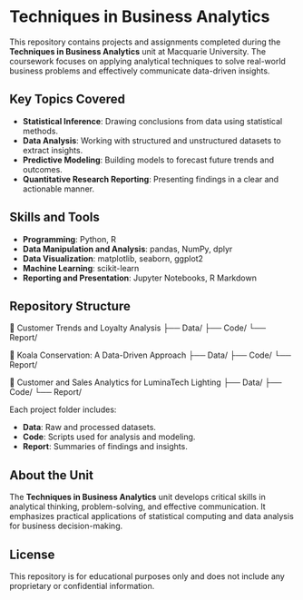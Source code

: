 # Techniques in Business Analytics  

This repository contains projects and assignments completed during the **Techniques in Business Analytics** unit at Macquarie University. The coursework focuses on applying analytical techniques to solve real-world business problems and effectively communicate data-driven insights.

## Key Topics Covered  
- **Statistical Inference**: Drawing conclusions from data using statistical methods.  
- **Data Analysis**: Working with structured and unstructured datasets to extract insights.  
- **Predictive Modeling**: Building models to forecast future trends and outcomes.  
- **Quantitative Research Reporting**: Presenting findings in a clear and actionable manner.  

## Skills and Tools  
- **Programming**: Python, R  
- **Data Manipulation and Analysis**: pandas, NumPy, dplyr  
- **Data Visualization**: matplotlib, seaborn, ggplot2  
- **Machine Learning**: scikit-learn  
- **Reporting and Presentation**: Jupyter Notebooks, R Markdown  

## Repository Structure  

📂 Customer Trends and Loyalty Analysis
├── Data/
├── Code/
└── Report/

📂 Koala Conservation: A Data-Driven Approach
├── Data/
├── Code/
└── Report/

📂 Customer and Sales Analytics for LuminaTech Lighting
├── Data/
├── Code/
└── Report/

Each project folder includes:  
- **Data**: Raw and processed datasets.  
- **Code**: Scripts used for analysis and modeling.  
- **Report**: Summaries of findings and insights.  

## About the Unit  
The **Techniques in Business Analytics** unit develops critical skills in analytical thinking, problem-solving, and effective communication. It emphasizes practical applications of statistical computing and data analysis for business decision-making.  

## License  
This repository is for educational purposes only and does not include any proprietary or confidential information.
